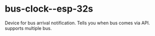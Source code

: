# bus-clock--esp-32s
Device for bus arrival notification. Tells you when bus comes via API. supports multiple bus.
